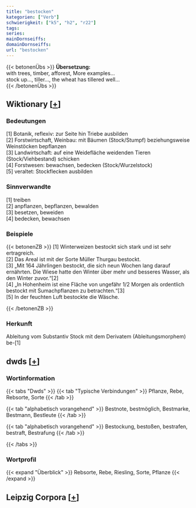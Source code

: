 ```yaml
---
title: "bestocken"
kategorien: ["Verb"]
schwierigkeit: ["k5", "h2", "r22"]
tags:
series:
mainDornseiffs:
domainDornseiffs:
url: "bestocken"
---
```


{{< betonenÜbs >}}
**Übersetzung:**  
with trees, timber, afforest, More examples...  
stock up..., tiller..., the wheat has tillered well...  
{{< /betonenÜbs >}}

## Wiktionary [[+](https://de.wiktionary.org/wiki/bestocken)]

### Bedeutungen
[1] Botanik, reflexiv: zur Seite hin Triebe ausbilden  
[2] Forstwirtschaft, Weinbau: mit Bäumen (Stock/Stumpf) beziehungsweise Weinstöcken bepflanzen  
[3] Landwirtschaft: auf eine Weidefläche weidenden Tieren (Stock/Viehbestand) schicken  
[4] Forstwesen: bewachsen, bedecken (Stock/Wurzelstock)  
[5] veraltet: Stockflecken ausbilden  

### Sinnverwandte
[1] treiben  
[2] anpflanzen, bepflanzen, bewalden  
[3] besetzen, beweiden  
[4] bedecken, bewachsen  

### Beispiele
{{< betonenZB >}}
[1] Winterweizen bestockt sich stark und ist sehr ertragreich.  
[2] Das Areal ist mit der Sorte Müller Thurgau bestockt.  
[3] „Mit 164 Jährlingen bestockt, die sich neun Wochen lang darauf ernährten. Die Wiese hatte den Winter über mehr und besseres Wasser, als den Winter zuvor.“[2]  
[4] „In Hohenheim ist eine Fläche von ungefähr 1/2 Morgen als ordentlich bestockt mit Sumachpflanzen zu betrachten.“[3]  
[5] In der feuchten Luft bestockte die Wäsche.  

{{< /betonenZB >}}
### Herkunft
Ableitung vom Substantiv Stock mit dem Derivatem (Ableitungsmorphem) be-[1]  



## dwds [[+](https://www.dwds.de/wb/bestocken)]

### Wortinformation
{{< tabs "Dwds" >}}
{{< tab "Typische Verbindungen" >}}
Pflanze, Rebe, Rebsorte, Sorte
{{< /tab >}}

{{< tab "alphabetisch vorangehend" >}}
Bestnote, bestmöglich, Bestmarke, Bestmann, Bestleute
{{< /tab >}}

{{< tab "alphabetisch vorangehend" >}}
Bestockung, bestoßen, bestrafen, bestraft, Bestrafung
{{< /tab >}}

{{< /tabs >}}

### Wortprofil
{{< expand "Überblick" >}} Rebsorte, Rebe, Riesling, Sorte, Pflanze {{< /expand >}}

## Leipzig Corpora [[+](https://corpora.uni-leipzig.de/en/res?word=bestocken&corpusId=deu_newscrawl-public_2018)]

